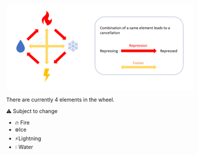 ![Capture.PNG](../../img/Capture.PNG)

There are currently 4 elements in the wheel.

⚠️ Subject to change

* 🔥 Fire
* ❄️Ice
* ⚡️Lightning
* 💧 Water